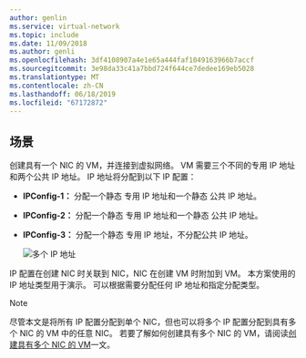 ```yaml
---
author: genlin
ms.service: virtual-network
ms.topic: include
ms.date: 11/09/2018
ms.author: genli
ms.openlocfilehash: 3df4108907a4e1e65a444faf1049163966b7accf
ms.sourcegitcommit: 3e98da33c41a7bbd724f644ce7dedee169eb5028
ms.translationtype: MT
ms.contentlocale: zh-CN
ms.lasthandoff: 06/18/2019
ms.locfileid: "67172872"
---
```

## <a name="scenario"></a>场景
创建具有一个 NIC 的 VM，并连接到虚拟网络。 VM 需要三个不同的专用  IP 地址和两个公共  IP 地址。 IP 地址将分配到以下 IP 配置：

* **IPConfig-1：** 分配一个静态  专用 IP 地址和一个静态  公共 IP 地址。
* **IPConfig-2：** 分配一个静态  专用 IP 地址和一个静态  公共 IP 地址。
* **IPConfig-3：** 分配一个静态  专用 IP 地址，不分配公共 IP 地址。
  
    ![多个 IP 地址](./media/virtual-network-multiple-ip-addresses-scenario/multiple-ipconfigs.png)

IP 配置在创建 NIC 时关联到 NIC，NIC 在创建 VM 时附加到 VM。 本方案使用的 IP 地址类型用于演示。 可以根据需要分配任何 IP 地址和指定分配类型。

> [!NOTE]
> 尽管本文是将所有 IP 配置分配到单个 NIC，但也可以将多个 IP 配置分配到具有多个 NIC 的 VM 中的任意 NIC。 若要了解如何创建具有多个 NIC 的 VM，请阅读[创建具有多个 NIC 的 VM](../articles/virtual-machines/windows/multiple-nics.md)一文。